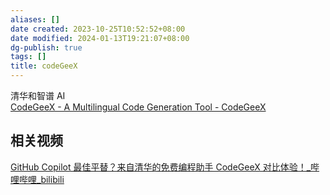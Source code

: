 ```yaml
---
aliases: []
date created: 2023-10-25T10:52:52+08:00
date modified: 2024-01-13T19:21:07+08:00
dg-publish: true
tags: []
title: codeGeeX
---
```


清华和智谱 AI  
[CodeGeeX - A Multilingual Code Generation Tool - CodeGeeX](https://codegeex.cn/)
## 相关视频
[GitHub Copilot 最佳平替？来自清华的免费编程助手 CodeGeeX 对比体验！\_哔哩哔哩\_bilibili](https://www.bilibili.com/video/BV1nH4y1m75C/?buvid=XY630CE669F34078F341989B1EE06E60B0127&is_story_h5=false&mid=g8UDjEqHIS5oCexxb9oAEQ%3D%3D&p=1&plat_id=116&share_from=ugc&share_medium=android&share_plat=android&share_session_id=7c9336bf-103d-4ac5-8ad0-0ccf1e95e150&share_source=COPY&share_tag=s_i&timestamp=1695952372&unique_k=EEe2N19&up_id=23664899&vd_source=20cb3e7c6ad3d64f0eb2d763ff005080)